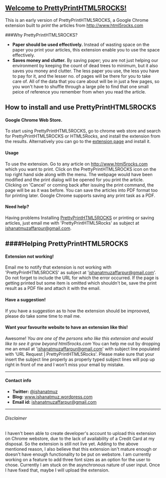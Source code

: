 [Welcome to PrettyPrintHTML5ROCKS!](http://ishanatmuz.github.io/PrettyPrintHTML5Rocks/)
-------------------

This is an early version of PrettyPrintHTML5ROCKS, a Google Chrome extension built to *print* the articles from http://www.html5rocks.com 

###Why PrettyPrintHTML5ROCKS?

* **Paper should be used effectively.** Instead of wasting space on the paper you print your articles, this extension enable you to use the space effectively.
* **Saves money and clutter.** By saving paper; you are not just helping our environment by keeping the count of dead trees to minimum, but it also saves you money and clutter. The less paper you use, the less you have to pay for it, and the lesser no. of pages will be there for you to take care of. All of the data that you care about will be in just a few pages, so you won't have to shuffle through a large pile to find that one small peice of reference you remember from when you read the article.

How to install and use PrettyPrintHTML5ROCKS
-------------------------------


#### Google Chrome Web Store.

To start using PrettyPrintHTML5ROCKS, go to chrome web store and search for PrettyPrintHTML5ROCKS or HTML5Rocks, and install the extension from the results. Alternatively you can go to the [extension page](http://ishanatmuz.github.io/PrettyPrintHTML5Rocks/) and install it.


#### Usage

To use the extension. Go to any article on <http://www.html5rocks.com> which you want to print. Click on the PrettyPrintHTML5ROCKS<icon here> icon on the top right hand side along with the menu. The webpage would have been modified and the print dialog will be opened for you print the article. Clicking on 'Cancel' or coming back after issuing the print command, the page will be as it was before.
You can save the articles into PDF format too for printing later. Google Chrome supports saving any print task as a PDF.

#### Need help?

Having problems Installing [PrettyPrintHTML5ROCKS](http://ishanatmuz.github.io/PrettyPrintHTML5Rocks/) or printing or saving articles, just email me with 'PrettyPrintHTML5Rocks' as subject at ishanatmuzaffarpur@gmail.com.


####Helping PrettyPrintHTML5ROCKS
----------------

#### Extension not working!

Email me to notify that extension is not working with 'PrettyPrintHTML5ROCKS' as subject at 'ishanatmuzaffarpur@gmail.com'. Do not forget to include the URL for which the error occurred.
If the page is getting printed but some item is omitted which shouldn't be, save the print result as a PDF file and attach it with the email.


#### Have a suggestion!

If you have a suggestion as to how the extension should be improoved, please do take some time to mail me.


#### Want your favourite website to have an extension like this!

Awesome! _You are one of the persons who like this extension and would like to see it grow beyond html5rocks.com_ You can help me out by dropping me an email at 'ishanatmuzaffarpur@gmail.com' with subject line populated with 'URL Request | PrettyPrintHTML5Rocks'. Please make sure that your insert the subject line properly as properly typed subject lines will pop up right in front of me and I won't miss your email by mistake.



----------------------------------------------

#### Contact info

* **Twitter:** [@ishanatmuz](http://twitter.com/#!/ishanatmuz)
* **Blog:** www.ishanatmuz.wordpress.com
* **Email id:** ishanatmuzaffarpur@gmail.com

----------------------------------------------
###### Disclaimer

I haven't been able to create developer's account to upload this extension on Chrome webstore, due to the lack of availability of a Credit Card at my disposal. So the extension is still not live yet.
Adding to the above mentioned reason, I also believe that this extension isn't mature enough or doesn't have enough functionality to be put on webstore.
I am currently working on a feature to add three font sizes as an option for the user to chose. Currently I am stuck on the asynchronous nature of user input. Once I have fixed that, maybe I will upload the extension.